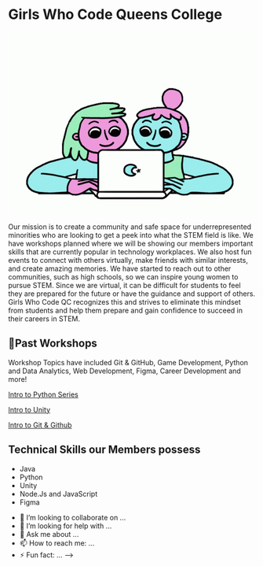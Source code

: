 # Girls Who Code Queens College
<img src="images/coworker-team-work.gif" alt="Two women working together">


Our mission is to create a community and safe space for underrepresented minorities who are looking to get a peek into what the STEM field is like. We have workshops planned where we will be showing our members important skills that are currently popular in technology workplaces. We also host fun events to connect with others virtually, make friends with similar interests, and create amazing memories. We have started to reach out to other communities, such as high schools, so we can inspire young women to pursue STEM. Since we are virtual, it can be difficult for students to feel they are prepared for the future or have the guidance and support of others. Girls Who Code QC recognizes this and strives to eliminate this mindset from students and help them prepare and gain confidence to succeed in their careers in STEM. 


## 📝Past Workshops

Workshop Topics have included
Git & GitHub, Game Development, Python and Data Analytics, Web Development, Figma, Career Development and more!

[Intro to Python Series](https://github.com/GWC-QC/Python_Series)

[Intro to Unity](https://github.com/GWC-QC/GWC_Intro-To-Unity)

[Intro to Git & Github](https://github.com/GWC-QC/IntroToGit)

## Technical Skills our Members possess
* Java
* Python
* Unity
* Node.Js and JavaScript
* Figma 

- 👯 I’m looking to collaborate on ...
- 🤔 I’m looking for help with ...
- 💬 Ask me about ...
- 📫 How to reach me: ...
- ⚡ Fun fact: ...
-->
